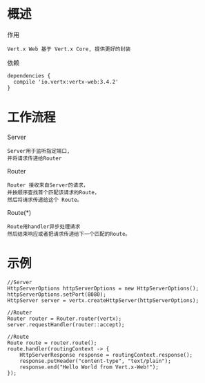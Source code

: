 
# 概述

作用

    Vert.x Web 基于 Vert.x Core, 提供更好的封装  

依赖

    dependencies {
      compile 'io.vertx:vertx-web:3.4.2'
    }


# 工作流程

Server

    Server用于监听指定端口,
    并将请求传递给Router

Router

    Router 接收来自Server的请求，
    并按顺序查找首个匹配该请求的Route，
    然后将请求传递给这个 Route。
    
Route(*)

    Route用handler异步处理请求
    然后结束响应或者把请求传递给下一个匹配的Route。


# 示例

    //Server
    HttpServerOptions httpServerOptions = new HttpServerOptions();
    httpServerOptions.setPort(8080);
    HttpServer server = vertx.createHttpServer(httpServerOptions);
    
    //Router
    Router router = Router.router(vertx);
    server.requestHandler(router::accept);
    
    //Route
    Route route = router.route();
    route.handler(routingContext -> {
        HttpServerResponse response = routingContext.response();
        response.putHeader("content-type", "text/plain");
        response.end("Hello World from Vert.x-Web!");
    });






  